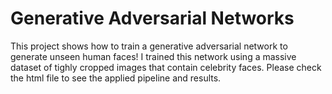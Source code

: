 # Generative Adversarial Networks

This project shows how to train a generative adversarial network to generate unseen human faces!
I trained this network using a massive dataset of tighly cropped images that contain celebrity faces.
Please check the html file to see the applied pipeline and results.
